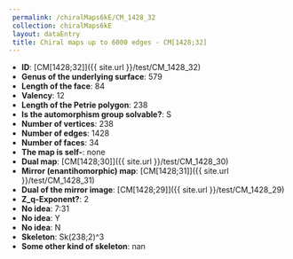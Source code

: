```yaml
--- 
 permalink: /chiralMaps6kE/CM_1428_32 
 collection: chiralMaps6kE
 layout: dataEntry
 title: Chiral maps up to 6000 edges - CM[1428;32]
---
```


- **ID**: [CM[1428;32]]({{ site.url }}/test/CM_1428_32)
- **Genus of the underlying surface**: 579
- **Length of the face**: 84
- **Valency**: 12
- **Length of the Petrie polygon**: 238
- **Is the automorphism group solvable?**: S
- **Number of vertices**: 238
- **Number of edges**: 1428
- **Number of faces**: 34
- **The map is self-**: none
- **Dual map**: [CM[1428;30]]({{ site.url }}/test/CM_1428_30)
- **Mirror (enantihomorphic) map**: [CM[1428;31]]({{ site.url }}/test/CM_1428_31)
- **Dual of the mirror image**: [CM[1428;29]]({{ site.url }}/test/CM_1428_29)
- **Z_q-Exponent?**: 2
- **No idea**:  7:31
- **No idea**: Y
- **No idea**: N
- **Skeleton**: Sk(238;2)^3
- **Some other kind of skeleton**: nan
